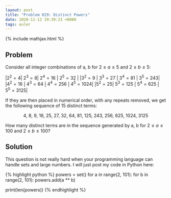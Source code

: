 ```yaml
---
layout: post
title: "Problem 029: Distinct Powers"
date: 2020-11-12 19:39:23 +0000
tags: euler
---
```


{% include mathjax.html %}

## Problem

Consider all integer combinations of a, b for $2 \leq a \leq 5$ and $2 \leq b \leq 5$:

|$2^2=4$| $2^3=8$| $2^4=16$ | $2^5=32$ |
|$3^2=9$ | $3^3=27$ | $3^4=81$ | $3^5=243$|
|$4^2=16$ | $4^3=64$ | $4^4=256$ | $4^5=1024$|
|$5^2=25$| $5^3=125$ | $5^4=625$ | $5^5=3125$|

If they are then placed in numerical order, with any repeats removed, we get the following sequence of 15 distinct terms:

<p style="text-align: center;">4, 8, 9, 16, 25, 27, 32, 64, 81, 125, 243, 256, 625, 1024, 3125</p>

How many distinct terms are in the sequence generated by a, b for $2 \leq a \leq 100$ and $2 \leq b \leq 100$?

## Solution

This question is not really hard when your programming language can handle sets and large numbers. I will just post my code in Python here:

{% highlight python %}
powers = set()
for a in range(2, 101):
    for b in range(2, 101):
        powers.add(a ** b)

print(len(powers))
{% endhighlight %}
